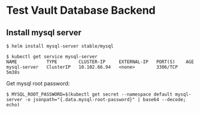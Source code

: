 # Test Vault Database Backend

## Install mysql server
```
$ helm install mysql-server stable/mysql
```
```
$ kubectl get service mysql-server
NAME           TYPE        CLUSTER-IP     EXTERNAL-IP   PORT(S)    AGE
mysql-server   ClusterIP   10.102.66.94   <none>        3306/TCP   5m38s
```
Get mysql root password:
```
$ MYSQL_ROOT_PASSWORD=$(kubectl get secret --namespace default mysql-server -o jsonpath="{.data.mysql-root-password}" | base64 --decode; echo)
```
